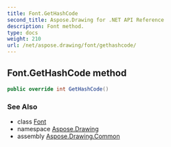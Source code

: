 ```yaml
---
title: Font.GetHashCode
second_title: Aspose.Drawing for .NET API Reference
description: Font method. 
type: docs
weight: 210
url: /net/aspose.drawing/font/gethashcode/
---
```

## Font.GetHashCode method

```csharp
public override int GetHashCode()
```

### See Also

* class [Font](../)
* namespace [Aspose.Drawing](../../font/)
* assembly [Aspose.Drawing.Common](../../../)


